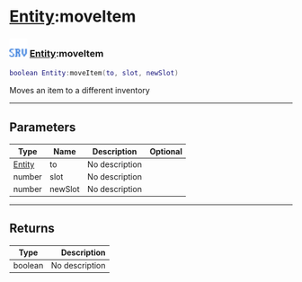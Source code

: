 # [Entity](../entity/README.md):moveItem

### <img src="../../.gitbook/assets/server.png" width="32" height="32" /> [Entity](../entity/README.md):moveItem

```lua
boolean Entity:moveItem(to, slot, newSlot)
```

Moves an item to a different inventory<br>

-----------------
## Parameters

| Type   | Name | Description | Optional |
| ------ | ---- | ----------- | -------: |
| [Entity](../entity/README.md) | to | No description |  |
| number | slot | No description |  |
| number | newSlot | No description |  |

-----------------
## Returns

| Type   | Description |
| ------ | ----------: |
| boolean | No description |
